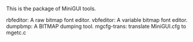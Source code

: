 This is the package of MiniGUI tools.

rbfeditor: A raw bitmap font editor.
vbfeditor: A variable bitmap font editor.
dumpbmp: A BITMAP dumping tool.
mgcfg-trans: translate MiniGUI.cfg to mgetc.c


